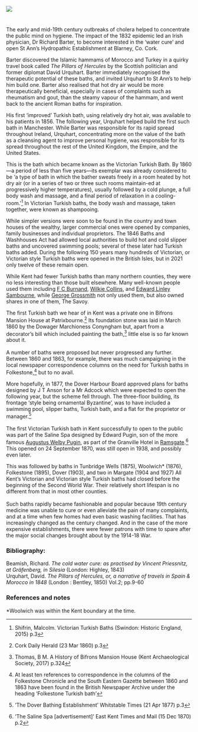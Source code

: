 <a href="https://dev.visual-essays.app"><img src="https://dev-visual-essays.netlify.app/images/ve-button.png"></a> 
<param ve-config title="Victorian Turkish baths" author="Malcolm Shifrin" layout="vtl" banner="/images/banners/19c.jpg">

<param ve-entity eid="Q736439" aliases="Ramsgate">
<param ve-entity eid="Q618045" aliases="Margate">
<param ve-entity eid="Q179224" aliases="Dover">
<param ve-entity eid="Q7148079" aliases="Patrixbourne">
<param ve-entity eid="Q375314" aliases="Folkestone">
<param ve-entity eid="Q665489" aliases="Tunbridge Wells">
<param ve-entity eid="Q23298" aliases="Kent">

<param ve-map center="Q1094104" zoom="10">

<!-- Historical map layers -->
<param ve-map-layer mapwarper mapwarper-id="44832" title="Kent Topo Survey 1860">
<!-- <param mapwarper mapwarper-id="44832" title="Kent Topo Survey 1860" ve-map-layer/> -->
<param ve-map-layer active allmaps allmaps-id="d93beb8a7cb608af" title="Kent Ordnance Survey 1860" />

#

The early and mid-19th century outbreaks of cholera helped to concentrate the public mind on hygiene. The impact of the 1832 epidemic led an Irish physician, Dr Richard Barter, to become interested in the ‘water cure’ and open St Ann’s Hydropathic Establishment at Blarney, Co. Cork. 
<param ve-image url="https://stor.artstor.org/stor/bb4edc13-7c73-4c21-a5fe-ed7f69fb9b8d" label="Dr Richard Barter" attribution="By kind permission of M.R. Shifrin">

Barter discovered the Islamic hammams of Morocco and Turkey in a quirky travel book called _The Pillars of Hercules_ by the Scottish politician and former diplomat David Urquhart. Barter immediately recognised the therapeutic potential of these baths, and invited Urquhart to St Ann’s to help him build one. Barter also realised that hot dry air would be more therapeutically beneficial, especially in cases of complaints such as rheumatism and gout, than the steamy vapour of the hammam, and went back to the ancient Roman baths for inspiration. 
<param ve-image url="https://iiif.wellcomecollection.org/image/b29351066_0002_0007.jp2/full/full/0/default.jpg" label="The Pillars of Hercules, or, A narrative of travels in Spain and Morocco in 1848 / By David Urquhart" attribution="The Wellcome Collection, no known copyright">

His first ‘improved’ Turkish bath, using relatively dry hot air, was available to his patients in 1856. The following year, Urquhart helped build the first such bath in Manchester. While Barter was responsible for its rapid spread throughout Ireland, Urquhart, concentrating more on the value of the bath as a cleansing agent to improve personal hygiene, was responsible for its spread throughout the rest of the United Kingdom, the Empire, and the United States.
<param ve-image url="https://upload.wikimedia.org/wikipedia/commons/5/55/David_Urquhart_%281805-1877%29.jpg" label="David Urquhart" attribution="Unknown author, Public domain, via Wikimedia Commons">

This is the bath which became known as the Victorian Turkish Bath. By 1860 —a period of less than five years—its exemplar was already considered to be ‘a type of bath in which the bather sweats freely in a room heated by hot dry air (or in a series of two or three such rooms maintain-ed at progressively higher temperatures), usually followed by a cold plunge, a full body wash and massage, and a final period of relaxation in a cooling-room.’[^ref1]  In Victorian Turkish baths, the body wash and massage, taken together, were known as shampooing.
<param ve-image url="https://iiif.wellcomecollection.org/image/L0005395/full/full/0/default.jpg" Label="Punch, or, the London Charivari" attribution="Credit: Wellcome Collection. Public Domain Mark" license="CC BY 4.0">
<param ve-map center="Q23298" zoom="10">

While simpler versions were soon to be found in the country and town houses of the wealthy, larger commercial ones were opened by companies, family businesses and individual proprietors. The 1846 Baths and Washhouses Act had allowed local authorities to build hot and cold slipper baths and uncovered swimming pools; several of these later had Turkish baths added. During the following 150 years many hundreds of Victorian, or Victorian style Turkish baths were opened in the British Isles, but in 2021 only twelve of these remain open.
<param ve-image url="https://stor.artstor.org/stor/470cd2c9-931b-4036-9a67-66079d3f8925" label="Biggin Hall, site of the former Turkish baths, Dover" attribution="M.R. Shifrin">

While Kent had fewer Turkish baths than many northern counties, they were no less interesting than those built elsewhere. Many well-known people used them including 
[F C Burnand](/19c/19c-burnand-biography/), [Wilkie Collins](/19c/19c-collins-biography/), and [Edward Linley Sambourne](/19c/19c-sambourne-biography/), while [George Grossmith](/19c/19c-grossmith-biography/) not only used them, but also owned shares in one of them, The Savoy.
<param ve-image url="https://upload.wikimedia.org/wikipedia/commons/6/64/Edward_Linley_Sambourne%2C_self_portrait_1891.png" label="Edward Linley Sambourne" attribution="Public domain, via Wikimedia Commons">

The first Turkish bath we hear of in Kent was a private one in Bifrons Mansion House at Patrixbourne.[^ref2]  Its foundation stone was laid in March 1860 by the Dowager Marchioness Conyngham but, apart from a decorator’s bill which included painting the bath,[^ref3]  little else is so far known about it.
<br><br>
A number of baths were proposed but never progressed any further. Between 1860 and 1863, for example, there was much campaigning in the local newspaper correspondence columns on the need for Turkish baths in Folkestone,[^ref4]  but to no avail.
<param ve-image url="https://upload.wikimedia.org/wikipedia/commons/8/86/Jan_Wyck_-_Bifrons_Park%2C_Kent_-_Google_Art_Project.jpg" label="An early portrait of Bifrons Park, by Jan Wyck between 1695 and 1705">
<param ve-map center="Q7148079" zoom="12">

More hopefully, in 1877, the Dover Harbour Board approved plans for baths designed by J T Anson for a Mr Adcock which were expected to open the following year, but the scheme fell through. The three-floor building, its frontage ‘style being ornamental Byzantine’, was to have included a swimming pool, slipper baths, Turkish bath, and a flat for the proprietor or manager.[^ref7]
<br><br>
The first Victorian Turkish bath in Kent successfully to open to the public was part of the Saline Spa designed by Edward Pugin, son of the more famous [Augustus Welby Pugin](/19c/19c-pugin-biography), as part of the Granville Hotel in [Ramsgate](/19c/19c-ramsgate).[^ref8]  This opened on 24 September 1870, was still open in 1938, and possibly even later.
<param ve-image url="https://stor.artstor.org/stor/3c62d8de-ea92-4d3e-abcc-efc9d1b39728" label="Advertisement in The Globe for the Granville Hotel">

This was followed by baths in Tunbridge Wells (1875), Woolwich* (1876), Folkestone (1895), Dover (1903), and two in Margate (1904 and 1927)
All Kent’s Victorian and Victorian style Turkish baths had closed before the beginning of the Second World War. Their relatively short lifespan is no different from that in most other counties. 
<br><br>
Such baths rapidly became fashionable and popular because 19th century medicine was unable to cure or even alleviate the pain of many complaints, and at a time when few homes had even basic washing facilities. That has increasingly changed as the century changed. And in the case of the more expensive establishments, there were fewer patrons with time to spare after the major social changes brought about by the 1914-18 War. 
<param ve-image url="https://stor.artstor.org/stor/73026e16-50c4-4401-94c3-8980a2eb39b1" label="Victorian Turkish baths" attribution="By kind permission of M.R.Shifrin">

### Bibliography:
Beamish, Richard.  _The cold water cure: as practised by Vincent Priessnitz, at Gräfenberg, in Silesia_ (London: Highley, 1843)   
Urquhart, David.  _The Pillars of Hercules, or, a narrative of travels in Spain & Morocco in 1848_ (London : Bentley, 1850) Vol.2; pp.9-60

### References and notes
[^ref1]: Shifrin, Malcolm. Victorian Turkish Baths (Swindon: Historic England, 2015) p.3    
[^ref2]: Cork Daily Herald   (23 Mar 1860)   p.3   
[^ref3]: Thomas, B M. A History of Bifrons Mansion House   (Kent Archaeological Society, 2017)   p.324   
[^ref4]: At least ten references to correspondence in the columns of the Folkestone Chronicle and the South Eastern Gazette between 1860 and 1863 have been found in the British Newspaper Archive under the heading ‘Folkestone Turkish bath’   
[^ref5]: ‘Proposed establishment of public baths and wash-houses’   Thanet Advertiser   (8 Dec 1866) p.3;
‘Proposed public baths and washhouses for Margate’   Folkestone Chronicle   (15 Dec 1866)  p.5   
[^ref6]: Rochester, Chatham & Gillingham Journal   (13 May 1876)   p.2   
[^ref7]: ‘The Dover Bathing Establishment’   Whitstable Times   (21 Apr 1877)   p.3   
[^ref8]: ‘The Saline Spa [advertisement]’   East Kent Times and Mail   (15 Dec 1870)   p.2   

*Woolwich was within the Kent boundary at the time.
